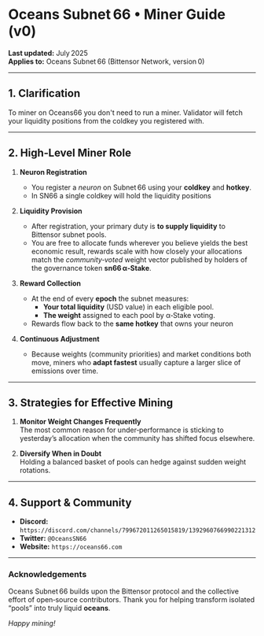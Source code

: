 # Oceans Subnet 66 • Miner Guide (v0)

**Last updated:** July 2025  
**Applies to:** Oceans Subnet 66 (Bittensor Network, version 0)

---

## 1. Clarification
To miner on Oceans66 you don't need to run a miner. Validator will fetch your liquidity positions from the coldkey you registered with.

---

## 2. High‑Level Miner Role
1. **Neuron Registration**  
   * You register a *neuron* on Subnet 66 using your **coldkey** and **hotkey**.  
   * In SN66 a single coldkey will hold the liquidity positions

2. **Liquidity Provision**  
   * After registration, your primary duty is **to supply liquidity** to Bittensor subnet pools.  
   * You are free to allocate funds wherever you believe yields the best economic result, rewards scale with how closely your allocations match the *community‑voted* weight vector published by holders of the governance token **sn66 α‑Stake**.

3. **Reward Collection**  
   * At the end of every **epoch** the subnet measures:
     * **Your total liquidity** (USD value) in each eligible pool.  
     * **The weight** assigned to each pool by α‑Stake voting.  
   * Rewards flow back to the **same hotkey** that owns your neuron

4. **Continuous Adjustment**  
   * Because weights (community priorities) and market conditions both move, miners who **adapt fastest** usually capture a larger slice of emissions over time.  

---

## 3. Strategies for Effective Mining
1. **Monitor Weight Changes Frequently**  
   The most common reason for under‑performance is sticking to yesterday’s allocation when the community has shifted focus elsewhere.

2. **Diversify When in Doubt**  
   Holding a balanced basket of pools can hedge against sudden weight rotations.


---

## 4. Support & Community
* **Discord:** `https://discord.com/channels/799672011265015819/1392960766990221312`  
* **Twitter:** `@OceansSN66`  
* **Website:** `https://oceans66.com`

---

### Acknowledgements
Oceans Subnet 66 builds upon the Bittensor protocol and the collective effort of open‑source contributors. Thank you for helping transform isolated “pools” into truly liquid **oceans**.

*Happy mining!*
